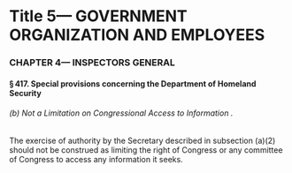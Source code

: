 
# Title 5— GOVERNMENT ORGANIZATION AND EMPLOYEES
### CHAPTER 4— INSPECTORS GENERAL
#### § 417. Special provisions concerning the Department of Homeland Security
###### (b) Not a Limitation on Congressional Access to Information .

The exercise of authority by the Secretary described in subsection (a)(2) should not be construed as limiting the right of Congress or any committee of Congress to access any information it seeks.
